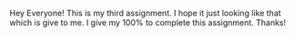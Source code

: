 Hey Everyone!
This is my third assignment.
I hope it just looking like that which is give to me.
I give my 100% to complete this assignment.
Thanks!